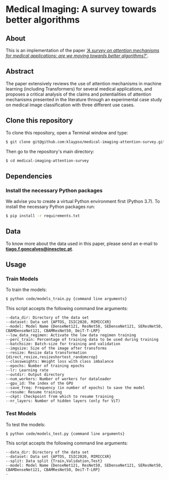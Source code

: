 # Medical Imaging: A survey towards better algorithms

## About
This is an implementation of the paper [_'A survey on attention mechanisms for medical applications: are we moving towards better algorithms?'_](https://ieeexplore.ieee.org/document/9889720). 

## Abstract
The paper extensively reviews the use of attention mechanisms in machine learning (including Transformers) for several medical applications, and proposes a critical analysis of the claims and potentialities of attention mechanisms presented in the literature through an experimental case study on medical image classification with three different use cases.

## Clone this repository
To clone this repository, open a Terminal window and type:
```bash
$ git clone git@github.com:klaypso/medical-imaging-attention-survey.git
```
Then go to the repository's main directory:
```bash
$ cd medical-imaging-attention-survey
```

## Dependencies
### Install the necessary Python packages
We advise you to create a virtual Python environment first (Python 3.7). To install the necessary Python packages run:
```bash
$ pip install -r requirements.txt
```

## Data
To know more about the data used in this paper, please send an e-mail to [**tiago.f.goncalves@inesctec.pt**](mailto:tiago.f.goncalves@inesctec.pt).

## Usage
### Train Models
To train the models:
```bash
$ python code/models_train.py {command line arguments}
```
This script accepts the following command line arguments:
```
--data_dir: Directory of the data set
--dataset: Data set {APTOS, ISIC2020, MIMICCXR}
--model: Model Name {DenseNet121, ResNet50, SEDenseNet121, SEResNet50, CBAMDenseNet121, CBAMResNet50, DeiT-T-LRP}
--low_data_regimen: Activate the low data regimen training
--perc_train: Percentage of training data to be used during training
--batchsize: Batch-size for training and validation
--imgsize: Size of the image after transforms
--resize: Resize data transformation {direct_resize,resizeshortest_randomcrop}
--classweights: Weight loss with class imbalance
--epochs: Number of training epochs
--lr: Learning rate
--outdir: Output directory
--num_workers: Number of workers for dataloader
--gpu_id: The index of the GPU
--save_freq: Frequency (in number of epochs) to save the model
--resume: Resume training
--ckpt: Checkpoint from which to resume training
--nr_layers: Number of hidden layers (only for ViT)
```

### Test Models
To test the models:
```bash
$ python code/models_test.py {command line arguments}
```
This script accepts the following command line arguments:
```
--data_dir: Directory of the data set
--dataset: Data set {APTOS, ISIC2020, MIMICCXR}
--split: Data split {Train,Validation,Test}
--model: Model Name {DenseNet121, ResNet50, SEDenseNet121, SEResNet50, CBAMDenseNet121, CBAMResNet50, DeiT-T-LRP}
-